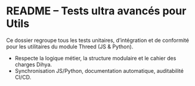 # README – Tests ultra avancés pour Utils

Ce dossier regroupe tous les tests unitaires, d’intégration et de conformité pour les utilitaires du module Threed (JS & Python).

- Respecte la logique métier, la structure modulaire et le cahier des charges Dihya.
- Synchronisation JS/Python, documentation automatique, auditabilité CI/CD.
